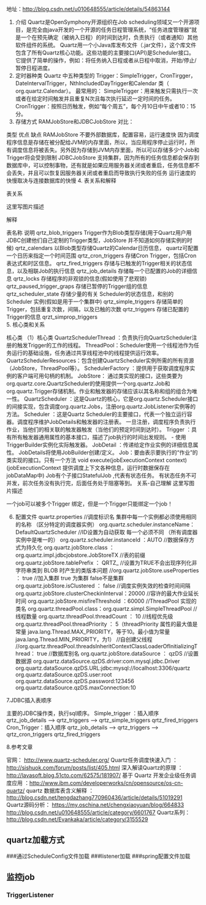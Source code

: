 地址：http://blog.csdn.net/u010648555/article/details/54863144
1. 介绍 
Quartz是OpenSymphony开源组织在Job scheduling领域又一个开源项目，是完全由java开发的一个开源的任务日程管理系统，“任务进度管理器”就是一个在预先确定（被纳入日程）的时间到达时，负责执行（或者通知）其他软件组件的系统。 
Quartz用一个小Java库发布文件（.jar文件），这个库文件包含了所有Quartz核心功能。这些功能的主要接口(API)是Scheduler接口。它提供了简单的操作，例如：将任务纳入日程或者从日程中取消，开始/停止/暂停日程进度。 
2. 定时器种类 
Quartz 中五种类型的 Trigger：SimpleTrigger，CronTirgger，DateIntervalTrigger，NthIncludedDayTrigger和Calendar 类（ org.quartz.Calendar）。 
最常用的： 
SimpleTrigger：用来触发只需执行一次或者在给定时间触发并且重复N次且每次执行延迟一定时间的任务。 
CronTrigger：按照日历触发，例如“每个周五”，每个月10日中午或者10：15分。 
3. 存储方式 
RAMJobStore和JDBCJobStore 
对比：

类型	优点	缺点
RAMJobStore	不要外部数据库，配置容易，运行速度快	因为调度程序信息是存储在被分配给JVM的内存里面，所以，当应用程序停止运行时，所有调度信息将被丢失。另外因为存储到JVM内存里面，所以可以存储多少个Job和Trigger将会受到限制
JDBCJobStore	支持集群，因为所有的任务信息都会保存到数据库中，可以控制事物，还有就是如果应用服务器关闭或者重启，任务信息都不会丢失，并且可以恢复因服务器关闭或者重启而导致执行失败的任务	运行速度的快慢取决与连接数据库的快慢
4. 表关系和解释

表关系

这里写图片描述

解释

表名称	说明
qrtz_blob_triggers	Trigger作为Blob类型存储(用于Quartz用户用JDBC创建他们自己定制的Trigger类型，JobStore 并不知道如何存储实例的时候)
qrtz_calendars	以Blob类型存储Quartz的Calendar日历信息， quartz可配置一个日历来指定一个时间范围
qrtz_cron_triggers	存储Cron Trigger，包括Cron表达式和时区信息。
qrtz_fired_triggers	存储与已触发的Trigger相关的状态信息，以及相联Job的执行信息
qrtz_job_details	存储每一个已配置的Job的详细信息
qrtz_locks	存储程序的非观锁的信息(假如使用了悲观锁)
qrtz_paused_trigger_graps	存储已暂停的Trigger组的信息
qrtz_scheduler_state	存储少量的有关 Scheduler的状态信息，和别的 Scheduler 实例(假如是用于一个集群中)
qrtz_simple_triggers	存储简单的 Trigger，包括重复次数，间隔，以及已触的次数
qrtz_triggers	存储已配置的 Trigger的信息
qrzt_simprop_triggers	
5. 核心类和关系

核心类 
（1）核心类 
QuartzSchedulerThread ：负责执行向QuartzScheduler注册的触发Trigger的工作的线程。 
ThreadPool：Scheduler使用一个线程池作为任务运行的基础设施，任务通过共享线程池中的线程提供运行效率。 
QuartzSchedulerResources：包含创建QuartzScheduler实例所需的所有资源（JobStore，ThreadPool等）。 
SchedulerFactory ：提供用于获取调度程序实例的客户端可用句柄的机制。 
JobStore： 通过类实现的接口，这些类要为org.quartz.core.QuartzScheduler的使用提供一个org.quartz.Job和org.quartz.Trigger存储机制。作业和触发器的存储应该以其名称和组的组合为唯一性。 
QuartzScheduler ：这是Quartz的核心，它是org.quartz.Scheduler接口的间接实现，包含调度org.quartz.Jobs，注册org.quartz.JobListener实例等的方法。 
Scheduler ：这是Quartz Scheduler的主要接口，代表一个独立运行容器。调度程序维护JobDetails和触发器的注册表。 一旦注册，调度程序负责执行作业，当他们的相关联的触发器触发（当他们的预定时间到达时）。 
Trigger ：具有所有触发器通用属性的基本接口，描述了job执行的时间出发规则。 - 使用TriggerBuilder实例化实际触发器。 
JobDetail ：传递给定作业实例的详细信息属性。 JobDetails将使用JobBuilder创建/定义。 
Job：要由表示要执行的“作业”的类实现的接口。只有一个方法 void execute(jobExecutionContext context) 
(jobExecutionContext 提供调度上下文各种信息，运行时数据保存在jobDataMap中) 
Job有个子接口StatefulJob ,代表有状态任务。 
有状态任务不可并发，前次任务没有执行完，后面任务处于阻塞等到。
关系-自己理解
这里写图片描述

一个job可以被多个Trigger 绑定，但是一个Trigger只能绑定一个job！

6. 配置文件 
quartz.properties 
//调度标识名 集群中每一个实例都必须使用相同的名称 （区分特定的调度器实例） 
org.quartz.scheduler.instanceName：DefaultQuartzScheduler 
//ID设置为自动获取 每一个必须不同 （所有调度器实例中是唯一的） 
org.quartz.scheduler.instanceId ：AUTO 
//数据保存方式为持久化 
org.quartz.jobStore.class ：org.quartz.impl.jdbcjobstore.JobStoreTX 
//表的前缀 
org.quartz.jobStore.tablePrefix ： QRTZ_ 
//设置为TRUE不会出现序列化非字符串类到 BLOB 时产生的类版本问题 
//org.quartz.jobStore.useProperties ： true 
//加入集群 true 为集群 false不是集群 
org.quartz.jobStore.isClustered ： false 
//调度实例失效的检查时间间隔 
org.quartz.jobStore.clusterCheckinInterval：20000 
//容许的最大作业延长时间 
org.quartz.jobStore.misfireThreshold ：60000 
//ThreadPool 实现的类名 
org.quartz.threadPool.class：org.quartz.simpl.SimpleThreadPool 
//线程数量 
org.quartz.threadPool.threadCount ： 10 
//线程优先级 
org.quartz.threadPool.threadPriority ： 5（threadPriority 属性的最大值是常量 java.lang.Thread.MAX_PRIORITY，等于10。最小值为常量 java.lang.Thread.MIN_PRIORITY，为1） 
//自创建父线程 
//org.quartz.threadPool.threadsInheritContextClassLoaderOfInitializingThread： true 
//数据库别名 
org.quartz.jobStore.dataSource ： qzDS 
//设置数据源 
org.quartz.dataSource.qzDS.driver:com.mysql.jdbc.Driver 
org.quartz.dataSource.qzDS.URL:jdbc:mysql://localhost:3306/quartz 
org.quartz.dataSource.qzDS.user:root 
org.quartz.dataSource.qzDS.password:123456 
org.quartz.dataSource.qzDS.maxConnection:10

7.JDBC插入表顺序

主要的JDBC操作类，执行sql顺序。 
Simple_trigger ：插入顺序 
qrtz_job_details —> qrtz_triggers —> qrtz_simple_triggers 
qrtz_fired_triggers 
Cron_Trigger：插入顺序 
qrtz_job_details —> qrtz_triggers —> qrtz_cron_triggers 
qrtz_fired_triggers

8.参考文章

官网： http://www.quartz-scheduler.org/ 
Quartz任务调度快速入门 ：http://sishuok.com/forum/posts/list/405.html 
深入解读Quartz的原理 ：http://lavasoft.blog.51cto.com/62575/181907/ 
基于 Quartz 开发企业级任务调度应用 ：http://www.ibm.com/developerworks/cn/opensource/os-cn-quartz/ 
quartz 数据库表含义解释 ：http://blog.csdn.net/tengdazhang770960436/article/details/51019291 
Quartz源码分析： https://my.oschina.net/chengxiaoyuan/blog/664833 
http://blog.csdn.net/u010648555/article/category/6601767 
Quartz系列：http://blog.csdn.net/Evankaka/article/category/3155529


## quartz加载方式
###通过ScheduleConfig文件加载
###listener加载
###spring配置文件加载
## 监控job
### 
### TriggerListener